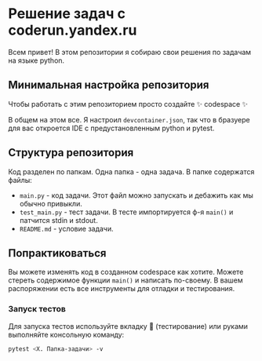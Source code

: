 # Решение задач с coderun.yandex.ru
Всем привет! В этом репозитории я собираю свои решения по задачам на языке
python.

## Минимальная настройка репозитория
Чтобы работать с этим репозиторием просто создайте ✨ codespace ✨

В общем на этом все. Я настроил `devcontainer.json`, так что в бразуере для вас 
откроется IDE с предустановленным python и pytest.

## Структура репозитория
Код разделен по папкам. Одна папка - одна задача. В папке содержатся файлы:
- `main.py` - код задачи. Этот файл можно запускать и дебажить как мы обычно 
привыкли.
- `test_main.py` - тест задачи. В тесте импортируется ф-я `main()` и патчится 
stdin и stdout.
- `README.md` - условие задачи.

## Попрактиковаться
Вы можете изменять код в созданном codespace как хотите. Можете стереть 
содержимое функции `main()` и написать по-своему. В вашем распоряжении есть все 
инструменты для отладки и тестирования.
### Запуск тестов
Для запуска тестов используйте вкладку 🧪 (тестирование) или руками выполняйте
консольную команду:

```bash
pytest <X. Папка-задачи> -v
```